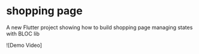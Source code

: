 # shopping page

A new Flutter project showing how to build shopping page managing states with BLOC lib

![Demo Video][](https://github.com/Ramy888/shoppingpage/blob/main/shoppingapp.gif)
